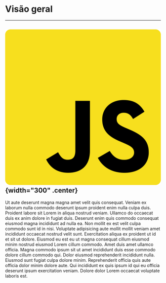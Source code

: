 # Visão geral

---
![logo do projeto](assets/logo.png){width="300" .center}
---
Ut aute deserunt magna magna amet velit quis consequat. Veniam ex laborum nulla commodo deserunt ipsum proident enim nulla culpa duis. Proident labore sit Lorem in aliqua nostrud veniam. Ullamco do occaecat duis ex anim dolore in fugiat duis.
Deserunt enim quis commodo consequat eiusmod magna incididunt ad nulla ea. Non mollit ex est velit culpa commodo sunt id in nisi. Voluptate adipisicing aute mollit mollit veniam amet incididunt occaecat nostrud velit sunt.
Exercitation aliqua ex proident ut id et sit ut dolore. Eiusmod eu est eu ut magna consequat cillum eiusmod minim nostrud eiusmod Lorem cillum commodo. Amet duis amet ullamco officia.
Magna commodo ipsum sit ut amet incididunt duis esse commodo dolore cillum commodo qui. Dolor eiusmod reprehenderit incididunt nulla. Eiusmod sunt fugiat culpa dolore minim. Reprehenderit officia quis aute officia dolor minim dolore aute. Qui incididunt ex quis ipsum id qui eu officia deserunt ipsum exercitation veniam. Dolore dolor Lorem occaecat voluptate laboris est.
